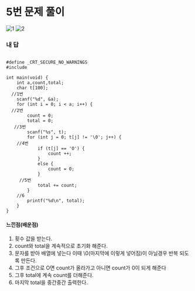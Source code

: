 # 5번 문제 풀이
![1](https://user-images.githubusercontent.com/81015704/118668439-d5826b80-b82f-11eb-9099-1fce82c06916.jpg)
![2](https://user-images.githubusercontent.com/81015704/118668445-d61b0200-b82f-11eb-9b92-d712d2db4386.jpg)


### 내 답
<pre><code>
#define _CRT_SECURE_NO_WARNINGS
#include <stdio.h>

int main(void) {
	int a,count,total;
	char t[100];
  //1번
	scanf("%d", &a);
	for (int i = 0; i < a; i++) {
  //2번
		count = 0;
		total = 0;
   //3번
		scanf("%s", t);
		for (int j = 0; t[j] != '\0'; j++) {
    //4번
			if (t[j] == 'O') {
				count ++;
			}
			else {
				count = 0;
			}
     //5번
            total += count;
		}
    //6
		printf("%d\n", total);
	}
}
</code></pre>


#### 느낀점(배운점)
1. 횟수 값을 받는다.
2. count와 total을 계속적으로 초기화 해준다.
3. 문자를 받아 배열에 넣는다 이때 \0(마지막에 이렇게 넣어짐)이 아닐경우 반복 되도록 만든다.
4. 그후 조건으로 O면 count가 올라가고 아니면 count가 0이 되게 해준다
5. 그후 total에 계속 count를 더해준다.
6. 마지막 total을 중간중간 출력한다.
